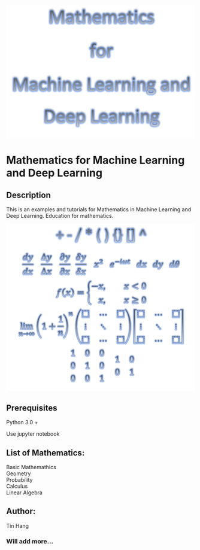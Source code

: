 <img src="Title.PNG">

# Mathematics for Machine Learning and Deep Learning

##  Description  
This is an examples and tutorials for Mathematics in Machine Learning and Deep Learning. Education for mathematics.  

<img src="Title_Math.PNG">

## Prerequisites
Python 3.0 +

Use jupyter notebook

## List of Mathematics:
Basic Mathemathics  
Geometry  
Probability  
Calculus  
Linear Algebra  

## Author:  
Tin Hang  

### Will add more...
